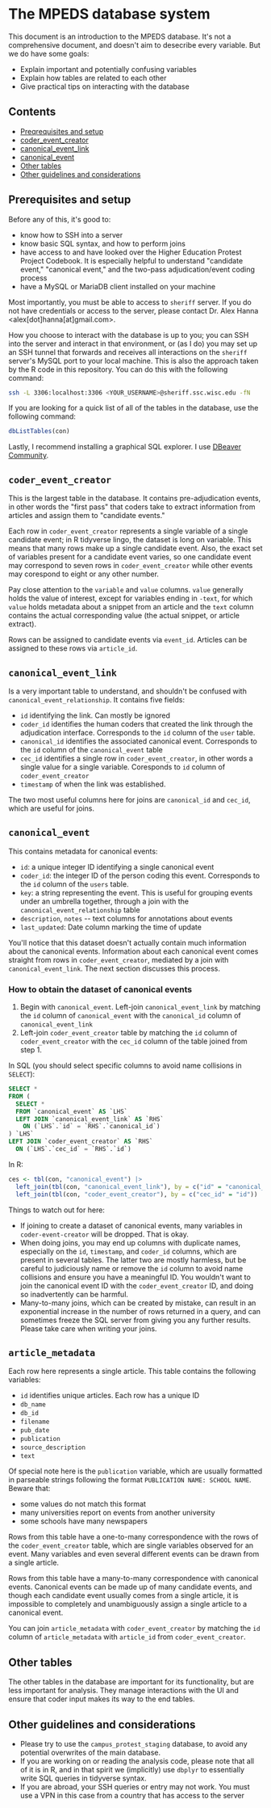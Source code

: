 # The MPEDS database system

This document is an introduction to the MPEDS database. It's not a
comprehensive document, and doesn't aim to desecribe every variable. But
we do have some goals:

- Explain important and potentially confusing variables
- Explain how tables are related to each other
- Give practical tips on interacting with the database

## Contents

- [Preqrequisites and setup](#prerequisites-and-setup)
- [coder_event_creator](#coder-event-creator)
- [canonical_event_link](#canonical-event-link)
- [canonical_event](#canonical-event)
- [Other tables](#other-tables)
- [Other guidelines and considerations](#other-guidelines-and-considerations)

## Prerequisites and setup

Before any of this, it's good to:

- know how to SSH into a server
- know basic SQL syntax, and how to perform joins
- have access to and have looked over the Higher Education Protest
  Project Codebook. It is especially helpful to understand "candidate
  event," "canonical event," and the two-pass adjudication/event coding
  process
- have a MySQL or MariaDB client installed on your machine

Most importantly, you must be able to access to `sheriff` server. If you
do not have credentials or access to the server, please contact Dr. Alex
Hanna <alex[dot]hanna[at]gmail.com>.

How you choose to interact with the database is up to you; you can SSH
into the server and interact in that environment, or (as I do) you may
set up an SSH tunnel that forwards and receives all interactions on the
`sheriff` server's MySQL port to your local machine. This is also the
approach taken by the R code in this repository. You can do this with
the following command:

```sh
ssh -L 3306:localhost:3306 <YOUR_USERNAME>@sheriff.ssc.wisc.edu -fN
```

If you are looking for a quick list of all of the tables in the database,
use the following command:
```R
dbListTables(con)
```

Lastly, I recommend installing a graphical SQL explorer. I use
[DBeaver Community](https://dbeaver.io).

## `coder_event_creator`

This is the largest table in the database. It contains pre-adjudication
events, in other words the "first pass" that coders take to extract
information from articles and assign them to "candidate events."

Each row in `coder_event_creator` represents a single variable of a
single candidate event; in R tidyverse lingo, the dataset is long on
variable. This means that many rows make up a single candidate event.
Also, the exact set of variables present for a candidate event varies,
so one candidate event may correspond to seven rows in
`coder_event_creator` while other events may corespond to eight or any
other number.

Pay close attention to the `variable` and `value` columns. `value`
generally holds the value of interest, except for variables ending in
`-text`, for which `value` holds metadata about a snippet from an
article and the `text` column contains the actual corresponding value
(the actual snippet, or article extract).

Rows can be assigned to candidate events via `event_id`. Articles can be
assigned to these rows via `article_id`.

## `canonical_event_link`

Is a very important table to understand, and shouldn't be confused with
`canonical_event_relationship`. It contains five fields:

- `id` identifying the link. Can mostly be ignored
- `coder_id` identifies the human coders that created the link through
  the adjudication interface. Corresponds to the `id` column of the
  `user` table.
- `canonical_id` identifies the associated canonical event. Corresponds
  to the `id` column of the `canonical_event` table
- `cec_id` identifies a single row in `coder_event_creator`, in other
  words a single value for a single variable. Coresponds to `id` column
  of `coder_event_creator`
- `timestamp` of when the link was established.

The two most useful columns here for joins are `canonical_id` and
`cec_id`, which are useful for joins.

## `canonical_event`

This contains metadata for canonical events:

- `id`: a unique integer ID identifying a single canonical event
- `coder_id`: the integer ID of the person coding this event.
  Corresponds to the `id` column of the `users` table.
- `key`: a string representing the event. This is useful for grouping
  events under an umbrella together, through a join with the
  `canonical_event_relationship` table
- `description`, `notes` -- text columns for annotations about events
- `last_updated`: Date column marking the time of update

You'll notice that this dataset doesn't actually contain much
information about the canonical events. Information about each canonical
event comes straight from rows in `coder_event_creator`, mediated by a
join with `canonical_event_link`. The next section discusses this
process.

### How to obtain the dataset of canonical events

1. Begin with `canonical_event`. Left-join `canonical_event_link` by
   matching the `id` column of `canonical_event` with the `canonical_id`
   column of `canonical_event_link`
2. Left-join `coder_event_creator` table by matching the `id` column of
   `coder_event_creator` with the `cec_id` column of the table joined
   from step 1.

In SQL (you should select specific columns to avoid name collisions in
`SELECT`):

```sql
SELECT *
FROM (
  SELECT *
  FROM `canonical_event` AS `LHS`
  LEFT JOIN `canonical_event_link` AS `RHS`
    ON (`LHS`.`id` = `RHS`.`canonical_id`)
) `LHS`
LEFT JOIN `coder_event_creator` AS `RHS`
  ON (`LHS`.`cec_id` = `RHS`.`id`)
```

In R:

```r
ces <- tbl(con, "canonical_event") |>
  left_join(tbl(con, "canonical_event_link"), by = c("id" = "canonical_id")) |> 
  left_join(tbl(con, "coder_event_creator"), by = c("cec_id" = "id"))
```

Things to watch out for here:

- If joining to create a dataset of canonical events, many variables in
  `coder-event-creator` will be dropped. That is okay.
- When doing joins, you may end up columns with duplicate names,
  especially on the `id`, `timestamp`, and `coder_id` columns, which are
  present in several tables. The latter two are mostly harmless, but be
  careful to judiciously name or remove the `id` column to avoid name
  collisions and ensure you have a meaningful ID. You wouldn't want to
  join the canonical event ID with the `coder_event_creator` ID, and
  doing so inadvertently can be harmful.
- Many-to-many joins, which can be created by mistake, can result in an
  exponential increase in the number of rows returned in a query, and
  can sometimes freeze the SQL server from giving you any further
  results. Please take care when writing your joins.

## `article_metadata`

Each row here represents a single article. This table contains the
following variables:

- `id` identifies unique articles. Each row has a unique ID
- `db_name`
- `db_id`
- `filename`
- `pub_date`
- `publication`
- `source_description`
- `text`

Of special note here is the `publication` variable, which are usually
formatted in parseable strings following the format
`PUBLICATION NAME: SCHOOL NAME`. Beware that:

- some values do not match this format
- many universities report on events from another university
- some schools have many newspapers

Rows from this table have a one-to-many correspondence with the rows of
the `coder_event_creator` table, which are single variables observed for
an event. Many variables and even several different events can be drawn
from a single article.

Rows from this table have a many-to-many correspondence with canonical
events. Canonical events can be made up of many candidate events, and
though each candidate event usually comes from a single article, it is
impossible to completely and unambiguously assign a single article to a
canonical event.

You can join `article_metadata` with `coder_event_creator` by matching
the `id` column of `article_metadata` with `article_id` from
`coder_event_creator`.

## Other tables

The other tables in the database are important for its functionality,
but are less important for analysis. They manage interactions with the
UI and ensure that coder input makes its way to the end tables.

## Other guidelines and considerations

- Please try to use the `campus_protest_staging` database, to avoid any
  potential overwrites of the main database.
- If you are working on or reading the analysis code, please note that
  all of it is in R, and in that spirit we (implicitly) use `dbplyr` to
  essentially write SQL queries in tidyverse syntax.
- If you are abroad, your SSH queries or entry may not work. You must
  use a VPN in this case from a country that has access to the server
